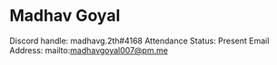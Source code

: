 # Madhav Goyal

Discord handle: madhavg.2th#4168
Attendance Status: Present
Email Address: mailto:madhavgoyal007@pm.me